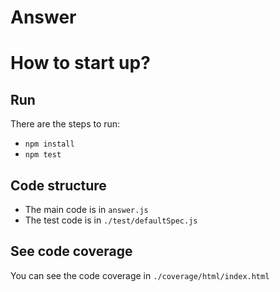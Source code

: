 # Answer

# How to start up?

## Run

There are the steps to run:

* `npm install`
* `npm test`

## Code structure
* The main code is in `answer.js`
* The test code is in `./test/defaultSpec.js`

## See code coverage

You can see the code coverage in `./coverage/html/index.html`
